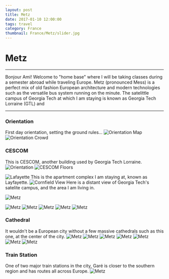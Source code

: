 ```yaml
---
layout: post
title: Metz
date: 2017-01-10 12:00:00
tags: travel
category: France
thumbnail: France/Metz/slider.jpg
---
```


# Metz

---

Bonjour Ami! Welcome to "home base" where I will be taking classes during a semester abroad while traveling Europe.
Metz (pronounced Mess) is a perfect mix of old fashion European architecture and modern technologies such as the versatile bus system running on the minute.
The satelittle campus of Georgia Tech at which I am staying is known as Georgia Tech Lorraine (GTL) and 

---

### Orientation
First day orientation, setting the ground rules...
![Orientation Map](/assets/img/travel/France/Metz/Metz-1.JPG)
![Orientation Crowd](/assets/img/travel/France/Metz/Metz-2.JPG)
<!--![Orientation More](/blog/images/France/Metz/Metz-3.JPG)-->

### CESCOM
This is CESCOM, another building used by Georgia Tech Lorraine.
![Orientation](/assets/img/travel/France/Metz/Metz-4.JPG)
![CESCOM Floors](/assets/img/travel/France/Metz/Metz-5.JPG)
<!--![CESCOM Lobby](/blog/images/France/Metz/Metz-6.JPG)-->
![Lafayette](/assets/img/travel/France/Metz/Metz-7.JPG)
This is the apartment complex I am staying at, known as Layfayette.
![Cornfield View](/assets/img/travel/France/Metz/Metz-8.JPG)
Here is a distant view of Georgia Tech's satelite campus, and the area I am living in.

<!--![Metz](/blog/images/France/Metz/Metz-9.JPG)-->
<!--![Metz](/blog/images/France/Metz/Metz-10.JPG)-->
![Metz](/assets/img/travel/France/Metz/Metz-11.JPG)
<!--![Metz](/blog/images/France/Metz/Metz-12.JPG)-->
<!--![Metz](/blog/images/France/Metz/Metz-13.JPG)-->
![Metz](/assets/img/travel/France/Metz/Metz-14.JPG)
![Metz](/assets/img/travel/France/Metz/Metz-15.JPG)
![Metz](/assets/img/travel/France/Metz/Metz-16.JPG)
![Metz](/assets/img/travel/France/Metz/Metz-17.JPG)
![Metz](/assets/img/travel/France/Metz/Metz-18.JPG)

### Cathedral
It wouldn't be a European city without a few massive cathedrals such as this one, at the center of the city.
![Metz](/assets/img/travel/France/Metz/Metz-19.JPG)
![Metz](/assets/img/travel/France/Metz/Metz-20.JPG)
![Metz](/assets/img/travel/France/Metz/Metz-21.JPG)
![Metz](/assets/img/travel/France/Metz/Metz-22.JPG)
![Metz](/assets/img/travel/France/Metz/Metz-23.JPG)
![Metz](/assets/img/travel/France/Metz/Metz-24.JPG)
![Metz](/assets/img/travel/France/Metz/Metz-25.JPG)

### Train Station
One of two major train stations in the city, Garé is closer to the southern region and has routes all across Europe.
![Metz](/assets/img/travel/France/Metz/Metz-26.JPG)
